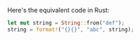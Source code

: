  Here's the equivalent code in Rust:

```rust
let mut string = String::from("def");
string = format!("{}{}", "abc", string);
```
